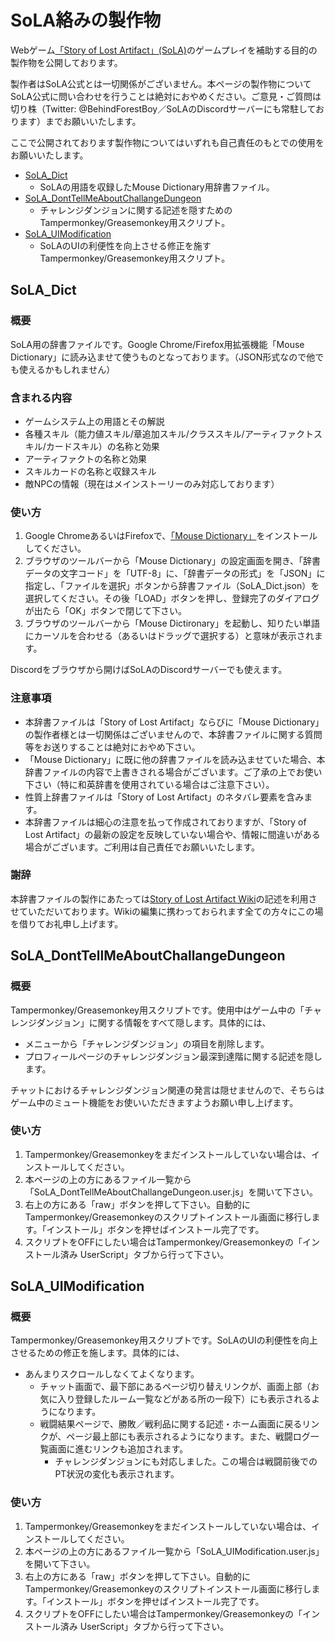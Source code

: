 # SoLA絡みの製作物

Webゲーム[「Story of Lost Artifact」(SoLA)](http://lostartifact.xsrv.jp/SoLA/login.php)のゲームプレイを補助する目的の製作物を公開しております。

製作者はSoLA公式とは一切関係がございません。本ページの製作物についてSoLA公式に問い合わせを行うことは絶対におやめください。ご意見・ご質問は切り株（Twitter: @BehindForestBoy／SoLAのDiscordサーバーにも常駐しております）までお願いいたします。

ここで公開されております製作物についてはいずれも自己責任のもとでの使用をお願いいたします。

- [SoLA_Dict](#SoLA_Dict)
  - SoLAの用語を収録したMouse Dictionary用辞書ファイル。
- [SoLA_DontTellMeAboutChallangeDungeon](#SoLA_DontTellMeAboutChallangeDungeon)
  - チャレンジダンジョンに関する記述を隠すためのTampermonkey/Greasemonkey用スクリプト。
- [SoLA_UIModification](#SoLA_UIModification)
  - SoLAのUIの利便性を向上させる修正を施すTampermonkey/Greasemonkey用スクリプト。

## SoLA_Dict

### 概要
SoLA用の辞書ファイルです。Google Chrome/Firefox用拡張機能「Mouse Dictionary」に読み込ませて使うものとなっております。（JSON形式なので他でも使えるかもしれません）

### 含まれる内容
- ゲームシステム上の用語とその解説
- 各種スキル（能力値スキル/章追加スキル/クラススキル/アーティファクトスキル/カードスキル）の名称と効果
- アーティファクトの名称と効果
- スキルカードの名称と収録スキル
- 敵NPCの情報（現在はメインストーリーのみ対応しております）

### 使い方
1. Google ChromeあるいはFirefoxで、[「Mouse Dictionary」](https://mouse-dictionary.netlify.app/ja/)をインストールしてください。
2. ブラウザのツールバーから「Mouse Dictionary」の設定画面を開き、「辞書データの文字コード」を「UTF-8」に、「辞書データの形式」を「JSON」に指定し、「ファイルを選択」ボタンから辞書ファイル（SoLA_Dict.json）を選択してください。その後「LOAD」ボタンを押し、登録完了のダイアログが出たら「OK」ボタンで閉じて下さい。
3. ブラウザのツールバーから「Mouse Dictironary」を起動し、知りたい単語にカーソルを合わせる（あるいはドラッグで選択する）と意味が表示されます。

Discordをブラウザから開けばSoLAのDiscordサーバーでも使えます。

### 注意事項
- 本辞書ファイルは「Story of Lost Artifact」ならびに「Mouse Dictionary」の製作者様とは一切関係はございませんので、本辞書ファイルに関する質問等をお送りすることは絶対におやめ下さい。
- 「Mouse Dictionary」に既に他の辞書ファイルを読み込ませていた場合、本辞書ファイルの内容で上書きされる場合がございます。ご了承の上でお使い下さい（特に和英辞書を使用されている場合はご注意下さい）。
- 性質上辞書ファイルは「Story of Lost Artifact」のネタバレ要素を含みます。
- 本辞書ファイルは細心の注意を払って作成されておりますが、「Story of Lost Artifact」の最新の設定を反映していない場合や、情報に間違いがある場合がございます。ご利用は自己責任でお願いいたします。

### 謝辞

本辞書ファイルの製作にあたっては[Story of Lost Artifact Wiki](https://wikiwiki.jp/sola/)の記述を利用させていただいております。Wikiの編集に携わっておられます全ての方々にこの場を借りてお礼申し上げます。

## SoLA_DontTellMeAboutChallangeDungeon

### 概要

Tampermonkey/Greasemonkey用スクリプトです。使用中はゲーム中の「チャレンジダンジョン」に関する情報をすべて隠します。具体的には、

- メニューから「チャレンジダンジョン」の項目を削除します。
- プロフィールページのチャレンジダンジョン最深到達階に関する記述を隠します。

チャットにおけるチャレンジダンジョン関連の発言は隠せませんので、そちらはゲーム中のミュート機能をお使いいただきますようお願い申し上げます。

### 使い方

1. Tampermonkey/Greasemonkeyをまだインストールしていない場合は、インストールしてください。
2. 本ページの上の方にあるファイル一覧から「SoLA_DontTellMeAboutChallangeDungeon.user.js」を開いて下さい。
3. 右上の方にある「raw」ボタンを押して下さい。自動的にTampermonkey/Greasemonkeyのスクリプトインストール画面に移行します。「インストール」ボタンを押せばインストール完了です。
4. スクリプトをOFFにしたい場合はTampermonkey/Greasemonkeyの「インストール済み UserScript」タブから行って下さい。

## SoLA_UIModification

### 概要

Tampermonkey/Greasemonkey用スクリプトです。SoLAのUIの利便性を向上させるための修正を施します。具体的には、

- あんまりスクロールしなくてよくなります。
  - チャット画面で、最下部にあるページ切り替えリンクが、画面上部（お気に入り登録したルーム一覧などがある所の一段下）にも表示されるようになります。
  - 戦闘結果ページで、勝敗／戦利品に関する記述・ホーム画面に戻るリンクが、ページ最上部にも表示されるようになります。また、戦闘ログ一覧画面に進むリンクも追加されます。
    - チャレンジダンジョンにも対応しました。この場合は戦闘前後でのPT状況の変化も表示されます。

### 使い方

1. Tampermonkey/Greasemonkeyをまだインストールしていない場合は、インストールしてください。
2. 本ページの上の方にあるファイル一覧から「SoLA_UIModification.user.js」を開いて下さい。
3. 右上の方にある「raw」ボタンを押して下さい。自動的にTampermonkey/Greasemonkeyのスクリプトインストール画面に移行します。「インストール」ボタンを押せばインストール完了です。
4. スクリプトをOFFにしたい場合はTampermonkey/Greasemonkeyの「インストール済み UserScript」タブから行って下さい。
